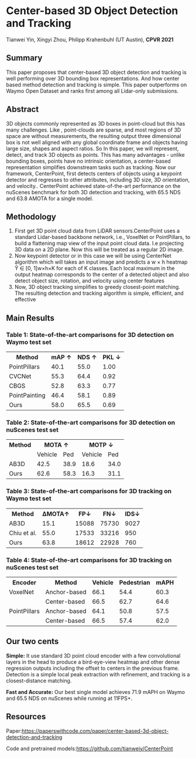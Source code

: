 # Center-based 3D Object Detection and Tracking

Tianwei Yin, Xingyi Zhou, Philipp Krahenbuhl (UT Austin), **CPVR 2021**

## Summary 

This paper proposes that center-based 3D object detection and tracking is well performing over 3D bounding box representations. And how center based method detection and tracking is simple. This paper outperforms on Waymo Open Dataset and ranks first among all Lidar-only submissions.

## Abstract 

3D objects commonly represented as 3D boxes in point-cloud but this has many challenges. Like , point-clouds are sparse, and most regions of 3D space are without measurements, the resulting output three dimensional box is not well aligned with any global coordinate frame and objects having large size, shapes and aspect ratios. So In this paper, we will  represent, detect, and track 3D objects as points. This has many advantages - unlike bounding boxes, points have no intrinsic orientation, a center-based representation simplifies downstream tasks such as tracking. Now our framework, CenterPoint, first detects centers of objects using a keypoint detector and regresses to other attributes, including 3D size, 3D orientation, and velocity.. CenterPoint achieved state-of-the-art performance on the nuScenes benchmark for both 3D detection and tracking, with 65.5 NDS and 63.8 AMOTA for a single model.

## Methodology

1. First get 3D point cloud data from LiDAR sensors.CenterPoint uses a standard Lidar-based backbone network, i.e., VoxelNet or PointPillars, to build a flattening map view of the input point cloud data. I.e projecting 3D data on a 2D plane. Now this will be treated as a regular 2D image.
2. Now keypoint detector or in this case we will be using CenterNet algorithm which will  takes an input image and predicts a w × h heatmap Ŷ ∈ [0, 1]w×h×K for each of K classes. Each local maximum  in the output heatmap corresponds to the center of a detected object and also detect object size, rotation, and velocity using center features
3. Now, 3D object tracking simplifies to greedy closest-point matching. The resulting detection and tracking algorithm is simple, efficient, and effective

## Main Results

### Table 1: State-of-the-art comparisons for 3D detection on Waymo test set

<table>
  <tr>
    <th>Method</th>
    <th>mAP ↑</th>
    <th>NDS ↑</th>
    <th>PKL ↓</th>
  </tr>
  <tr>
    <td>PointPillars</td>
    <td>40.1</td>
    <td>55.0</td>
    <td>1.00</td>
  </tr>
  <tr>
    <td>CVCNet</td>
    <td>55.3</td>
    <td>64.4</td>
    <td>0.92</td>
  </tr>
  <tr>
    <td>CBGS</td>
    <td>52.8</td>
    <td>63.3</td>
    <td>0.77</td>
  </tr>
  <tr>
    <td>PointPainting</td>
    <td>46.4</td>
    <td>58.1</td>
    <td>0.89</td>
  </tr>
  <tr>
    <td>Ours</td>
    <td>58.0</td>
    <td>65.5</td>
    <td>0.69</td>
  </tr>
</table>


### Table 2: State-of-the-art comparisons for 3D detection on nuScenes test set

<table>
  <tr>
    <th>Method</th>
    <th colspan="2">MOTA ↑</th>
    <th colspan="2">MOTP ↓</th>
  </tr>
  <tr>
    <td></td>
    <td>Vehicle</td>
    <td>Ped</td>
    <td>Vehicle</td>
    <td>Ped</td>
  </tr>
  <tr>
    <td>AB3D</td>
    <td>42.5</td>
    <td>38.9</td>
    <td>18.6</td>
    <td>34.0</td>
  </tr>
  <tr>
    <td>Ours</td>
    <td>62.6</td>
    <td>58.3</td>
    <td>16.3</td>
    <td>31.1</td>
  </tr>
</table>

### Table 3: State-of-the-art comparisons for 3D tracking on Waymo test set

<table>
  <tr>
    <th>Method</th>
    <th>ΔMOTA↑</th>
    <th>FP↓</th>
    <th>FN↓</th>
    <th>IDS↓</th>
  </tr>
  <tr>
    <td>AB3D</td>
    <td>15.1</td>
    <td>15088</td>
    <td>75730</td>
    <td>9027</td>
  </tr>
  <tr>
    <td>Chiu et al.</td>
    <td>55.0</td>
    <td>17533</td>
    <td>33216</td>
    <td>950</td>
  </tr>
  <tr>
    <td>Ours</td>
    <td>63.8</td>
    <td>18612</td>
    <td>22928</td>
    <td>760</td>
  </tr>
</table>

### Table 4: State-of-the-art comparisons for 3D tracking on nuScenes test set

<table>
  <tr>
    <th>Encoder</th>
    <th>Method</th>
    <th>Vehicle</th>
    <th>Pedestrian</th>
    <th>mAPH</th>
  </tr>
  <tr>
    <td>VoxelNet</td>
    <td>Anchor-based</td>
    <td>66.1</td>
    <td>54.4</td>
    <td>60.3</td>
  </tr>
  <tr>
    <td></td>
    <td>Center-based</td>
    <td>66.5</td>
    <td>62.7</td>
    <td>64.6</td>
  </tr>
  <tr>
    <td>PointPillars</td>
    <td>Anchor-based</td>
    <td>64.1</td>
    <td>50.8</td>
    <td>57.5</td>
  </tr>
  <tr>
    <td></td>
    <td>Center-based</td>
    <td>66.5</td>
    <td>57.4</td>
    <td>62.0</td>
  </tr>
</table>

## Our two cents
**Simple:** It use standard 3D point cloud encoder with a few convolutional layers in the head to produce a bird-eye-view heatmap and other dense regression outputs including the offset to centers in the previous frame. Detection is a simple local peak extraction with refinement, and tracking is a closest-distance matching.

**Fast and Accurate:** Our best single model achieves 71.9 mAPH on Waymo and 65.5 NDS on nuScenes while running at 11FPS+.

## Resources
Paper:https://paperswithcode.com/paper/center-based-3d-object-detection-and-tracking

Code and pretrained models:https://github.com/tianweiy/CenterPoint
